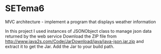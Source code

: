 SETema6
=======


MVC architecture - implement a program that displays weather information

In this project I used instances of JSONObject class to manage json data returned by the web service
Download the ZIP file from  http://www.java2s.com/Code/JarDownload/java/java-json.jar.zip and extract it to get the Jar. Add the Jar to your build path.